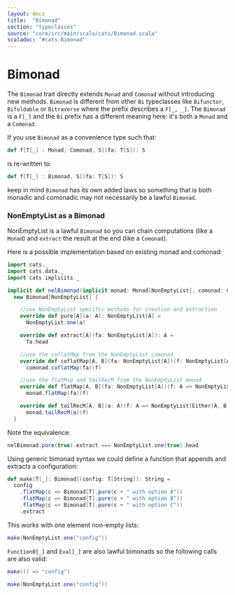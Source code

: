 ```yaml
---
layout: docs
title:  "Bimonad"
section: "typeclasses"
source: "core/src/main/scala/cats/Bimonad.scala"
scaladoc: "#cats.Bimonad"
---
```

# Bimonad

The `Bimonad` trait directly extends `Monad` and `Comonad` without introducing new methods. `Bimonad` is
different from other `Bi` typeclasses like `Bifunctor`, `Bifoldable` or `Bitraverse` where the prefix describes a
`F[_, _]`. The `Bimonad` is a `F[_]` and the `Bi` prefix has a different meaning here: it's both a `Monad` and a `Comonad`.


If you use `Bimonad` as a convenience type such that:
```scala
def f[T[_] : Monad, Comonad, S](fa: T[S]): S
```
is re-written to:
```scala
def f[T[_] : Bimonad, S](fa: T[S]): S
```
keep in mind `Bimonad` has its own added laws so something that is both monadic
and comonadic may not necessarily be a lawful `Bimonad`.

### NonEmptyList as a Bimonad
NonEmptyList is a lawful `Bimonad` so you can chain computations (like a `Monad`) and `extract` the result at the end (like a `Comonad`).

Here is a possible implementation based on existing monad and comonad:
```scala mdoc
import cats._
import cats.data._
import cats.implicits._

implicit def nelBimonad(implicit monad: Monad[NonEmptyList], comonad: Comonad[NonEmptyList]) =
  new Bimonad[NonEmptyList] {

    //use NonEmptyList specific methods for creation and extraction
    override def pure[A](a: A): NonEmptyList[A] =
      NonEmptyList.one(a)

    override def extract[A](fa: NonEmptyList[A]): A =
      fa.head

    //use the coflatMap from the NonEmptyList comonad
    override def coflatMap[A, B](fa: NonEmptyList[A])(f: NonEmptyList[A] => B): NonEmptyList[B] =
      comonad.coflatMap(fa)(f)

    //use the flatMap and tailRecM from the NonEmptyList monad
    override def flatMap[A, B](fa: NonEmptyList[A])(f: A => NonEmptyList[B]): NonEmptyList[B] =
      monad.flatMap(fa)(f)

    override def tailRecM[A, B](a: A)(f: A => NonEmptyList[Either[A, B]]): NonEmptyList[B] =
      monad.tailRecM(a)(f)
  }
```

Note the equivalence:
```scala mdoc
nelBimonad.pure(true).extract === NonEmptyList.one(true).head
```

Using generic bimonad syntax we could define a function that appends and extracts a configuration:
```scala mdoc
def make[T[_]: Bimonad](config: T[String]): String = 
  config
    .flatMap(c => Bimonad[T].pure(c + " with option A"))
    .flatMap(c => Bimonad[T].pure(c + " with option B"))
    .flatMap(c => Bimonad[T].pure(c + " with option C"))
    .extract
```

This works with one element non-empty lists:
```scala mdoc
make(NonEmptyList.one("config"))
```

`Function0[_]` and `Eval[_]` are also lawful bimonads so the following calls are also valid:
```scala mdoc
make(() => "config")

make(NonEmptyList.one("config"))
```
